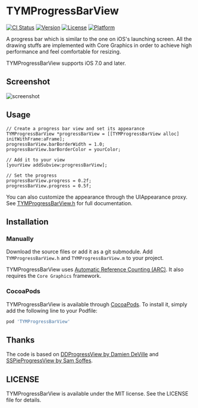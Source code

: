 # TYMProgressBarView

[![CI Status](http://img.shields.io/travis/yimingtang/TYMProgressBarView.svg?style=flat)](https://travis-ci.org/yimingtang/TYMProgressBarView)
[![Version](https://img.shields.io/cocoapods/v/TYMProgressBarView.svg?style=flat)](http://cocoapods.org/pods/TYMProgressBarView)
[![License](https://img.shields.io/cocoapods/l/TYMProgressBarView.svg?style=flat)](http://cocoapods.org/pods/TYMProgressBarView)
[![Platform](https://img.shields.io/cocoapods/p/TYMProgressBarView.svg?style=flat)](http://cocoapods.org/pods/TYMProgressBarView)

A progress bar which is similar to the one on iOS's launching screen. All the drawing stuffs are implemented with Core Graphics in order to achieve high performance and feel comfortable for resizing.

TYMProgressBarView supports iOS 7.0 and later.

## Screenshot

![screenshot](https://github.com/yimingtang/TYMProgressBarView/blob/master/Screenshot.gif?raw=true)


## Usage

``` obj-c
// Create a progress bar view and set its appearance
TYMProgressBarView *progressBarView = [[TYMProgressBarView alloc] initWithFrame:aFrame];
progressBarView.barBorderWidth = 1.0;
progressBarView.barBorderColor = yourColor;

// Add it to your view
[yourView addSubview:progressBarView];

// Set the progress
progressBarView.progress = 0.2f;
progressBarView.progress = 0.5f;
```

You can also customize the appearance through the UIAppearance proxy. See [TYMProgressBarView.h](https://github.com/yimingtang/TYMProgressBarView/blob/master/TYMProgressBarView/TYMProgressBarView.h) for full documentation.


## Installation

### Manually

Download the source files or add it as a git submodule. Add `TYMProgressBarView.h` and `TYMProgressBarView.m` to your project.

TYMProgressBarView uses [Automatic Reference Counting (ARC)](http://clang.llvm.org/docs/AutomaticReferenceCounting.html). It also requires the `Core Graphics` framework.

### CocoaPods

TYMProgressBarView is available through [CocoaPods](http://cocoapods.org). To install
it, simply add the following line to your Podfile:

``` ruby
pod 'TYMProgressBarView'
```


## Thanks

The code is based on [DDProgressView by Damien DeVille](https://github.com/ddeville/DDProgressView) and [SSPieProgressView by Sam Soffes](https://github.com/soffes/sstoolkit).


## LICENSE

TYMProgressBarView is available under the MIT license. See the LICENSE file for details.

